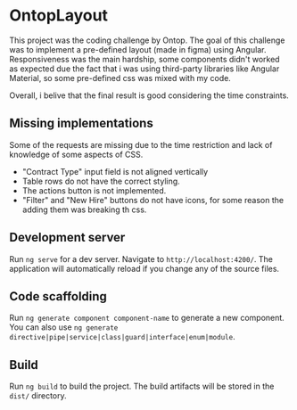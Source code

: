 # OntopLayout

This project was the coding challenge by Ontop. The goal of this challenge was to implement a pre-defined layout (made in figma) using Angular. Responsiveness was the main hardship, some components didn't worked as expected due the fact that i was using third-party libraries like Angular Material, so some pre-defined css was mixed with my code. 

Overall, i belive that the final result is good considering the time constraints. 


## Missing implementations

Some of the requests are missing due to the time restriction and lack of knowledge of some aspects of CSS.

- "Contract Type" input field is not aligned vertically
- Table rows do not have the correct styling.
- The actions button is not implemented.
- "Filter" and "New Hire" buttons do not have icons, for some reason the adding them was breaking th css.

## Development server

Run `ng serve` for a dev server. Navigate to `http://localhost:4200/`. The application will automatically reload if you change any of the source files.

## Code scaffolding

Run `ng generate component component-name` to generate a new component. You can also use `ng generate directive|pipe|service|class|guard|interface|enum|module`.

## Build

Run `ng build` to build the project. The build artifacts will be stored in the `dist/` directory.

